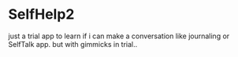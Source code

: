 # SelfHelp2
just a trial app to learn if i can make a conversation like journaling or SelfTalk app. but with gimmicks in trial..
